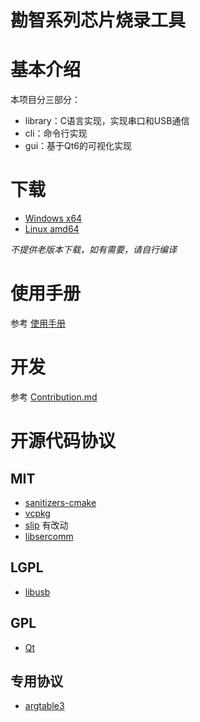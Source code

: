 # 勘智系列芯片烧录工具

# 基本介绍
本项目分三部分：
* library：C语言实现，实现串口和USB通信
* cli：命令行实现
* gui：基于Qt6的可视化实现

# 下载
* [Windows x64](https://github.com/kendryte/BurningTool/releases/download/latest/windows.zip)
* [Linux amd64](https://github.com/kendryte/BurningTool/releases/download/latest/linux.zip)

*不提供老版本下载，如有需要，请自行编译*

# 使用手册
参考 [使用手册](https://kendryte.github.io/BurningTool/)

# 开发
参考 [Contribution.md](./Contribution.md)

# 开源代码协议
## MIT
* [sanitizers-cmake](https://github.com/arsenm/sanitizers-cmake)
* [vcpkg](https://github.com/microsoft/vcpkg)
* [slip](https://github.com/marcinbor85/slip) 有改动
* [libsercomm](https://github.com/ingeniamc/sercomm)

## LGPL
* [libusb](https://github.com/libusb/libusb)

## GPL
* [Qt](https://www.qt.io/)

## 专用协议
* [argtable3](https://github.com/argtable/argtable3)

